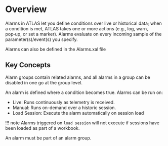 # Overview

Alarms in ATLAS let you define conditions over live or historical data; when a condition is met, ATLAS takes one or more actions (e.g., log, warn, pop‑up, or set a marker). Alarms evaluate on every incoming sample of the parameter(s)/event(s) you specify. 

Alarms can also be defined in the Alarms.xal file

## Key Concepts

Alarm groups contain related alarms, and all alarms in a group can be disabled in one go at the group level. 

An alarm is defined where a condition becomes true. Alarms can be run on:

- Live: Runs continuously as telemetry is received.
- Manual: Runs on-demand over a historic session.
- Load Session: Execute the alarm automatically on session load

!!! note
    Alarms triggered on `load session` will not execute if sessions have been loaded as part of a workbook.

An alarm must be part of an alarm group. 